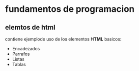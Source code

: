 # fundamentos de programacion

## elemtos de html

contiene ejemplode uso de los elementos **HTML** basicos:

- Encadezados
- Parrafos
- Listas
- Tablas